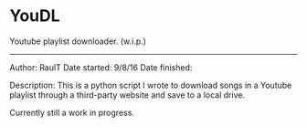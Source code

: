 # YouDL
Youtube playlist downloader. (w.i.p.)
______________________________________________
Author: RaulT
Date started: 9/8/16
Date finished:

Description: 
This is a python script I wrote to download songs in a Youtube playlist through a third-party website and save to a local drive.


Currently still a work in progress.
